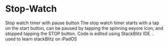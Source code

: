 # Stop-Watch
Stop watch timer with pause button
The stop watch timer starts with a tap on the start button, can be paused by tapping the spinning eeyore icon, and stopped tapping the STOP button. 
Code is edited using StackBlitz IDE .. used to learn stackBlitz on iPadOS
